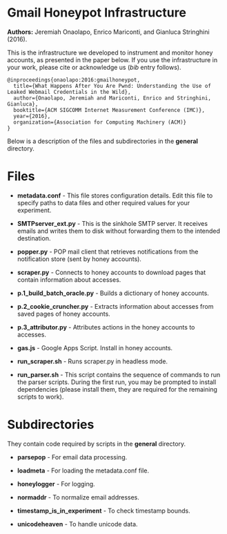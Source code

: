 Gmail Honeypot Infrastructure
=============================
**Authors:** Jeremiah Onaolapo, Enrico Mariconti, and Gianluca Stringhini (2016).

This is the infrastructure we developed to instrument and monitor honey accounts, as presented in the paper below. If you use the infrastructure in your work, please cite or acknowledge us (_bib_ entry follows).

```text
@inproceedings{onaolapo:2016:gmailhoneypot,
  title={What Happens After You Are Pwnd: Understanding the Use of Leaked Webmail Credentials in the Wild},
  author={Onaolapo, Jeremiah and Mariconti, Enrico and Stringhini, Gianluca},
  booktitle={ACM SIGCOMM Internet Measurement Conference (IMC)},
  year={2016},
  organization={Association for Computing Machinery (ACM)}
}
```

Below is a description of the files and subdirectories in the **general** directory. 


Files
=====

* **metadata.conf** - This file stores configuration details. Edit this file to specify paths to data files and other required values for your experiment.

* **SMTPserver_ext.py** - This is the sinkhole SMTP server. It receives emails and writes them to disk without forwarding them to the intended destination.

* **popper.py** - POP mail client that retrieves notifications from the notification store (sent by honey accounts).

* **scraper.py** - Connects to honey accounts to download pages that contain information about accesses.

* **p.1_build_batch_oracle.py** - Builds a dictionary of honey accounts.

* **p.2_cookie_cruncher.py** - Extracts information about accesses from saved pages of honey accounts.

* **p.3_attributor.py** - Attributes actions in the honey accounts to accesses.

* **gas.js** - Google Apps Script. Install in honey accounts.

* **run_scraper.sh** - Runs scraper.py in headless mode.

* **run_parser.sh**  - This script contains the sequence of commands to run the parser scripts. During the first run, you may be prompted to install dependencies (please install them, they are required for the remaining scripts to work).


Subdirectories
==============

They contain code required by scripts in the **general** directory.

* **parsepop** - For email data processing.

* **loadmeta** - For loading the metadata.conf file.

* **honeylogger** - For logging.

* **normaddr** - To normalize email addresses.

* **timestamp_is_in_experiment** - To check timestamp bounds.

* **unicodeheaven** - To handle unicode data.
